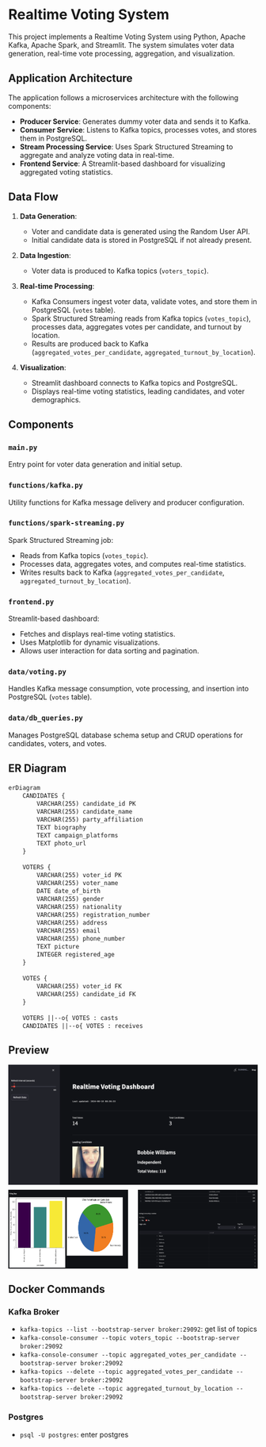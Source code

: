 # Realtime Voting System

This project implements a Realtime Voting System using Python, Apache Kafka, Apache Spark, and Streamlit. The system simulates voter data generation, real-time vote processing, aggregation, and visualization.

## Application Architecture

The application follows a microservices architecture with the following components:

- **Producer Service**: Generates dummy voter data and sends it to Kafka.
- **Consumer Service**: Listens to Kafka topics, processes votes, and stores them in PostgreSQL.
- **Stream Processing Service**: Uses Spark Structured Streaming to aggregate and analyze voting data in real-time.
- **Frontend Service**: A Streamlit-based dashboard for visualizing aggregated voting statistics.

## Data Flow

1. **Data Generation**:

   - Voter and candidate data is generated using the Random User API.
   - Initial candidate data is stored in PostgreSQL if not already present.

2. **Data Ingestion**:

   - Voter data is produced to Kafka topics (`voters_topic`).

3. **Real-time Processing**:

   - Kafka Consumers ingest voter data, validate votes, and store them in PostgreSQL (`votes` table).
   - Spark Structured Streaming reads from Kafka topics (`votes_topic`), processes data, aggregates votes per candidate, and turnout by location.
   - Results are produced back to Kafka (`aggregated_votes_per_candidate`, `aggregated_turnout_by_location`).

4. **Visualization**:

   - Streamlit dashboard connects to Kafka topics and PostgreSQL.
   - Displays real-time voting statistics, leading candidates, and voter demographics.

## Components

### `main.py`

Entry point for voter data generation and initial setup.

### `functions/kafka.py`

Utility functions for Kafka message delivery and producer configuration.

### `functions/spark-streaming.py`

Spark Structured Streaming job:

- Reads from Kafka topics (`votes_topic`).
- Processes data, aggregates votes, and computes real-time statistics.
- Writes results back to Kafka (`aggregated_votes_per_candidate`, `aggregated_turnout_by_location`).

### `frontend.py`

Streamlit-based dashboard:

- Fetches and displays real-time voting statistics.
- Uses Matplotlib for dynamic visualizations.
- Allows user interaction for data sorting and pagination.

### `data/voting.py`

Handles Kafka message consumption, vote processing, and insertion into PostgreSQL (`votes` table).

### `data/db_queries.py`

Manages PostgreSQL database schema setup and CRUD operations for candidates, voters, and votes.

## ER Diagram

```mermaid
erDiagram
    CANDIDATES {
        VARCHAR(255) candidate_id PK
        VARCHAR(255) candidate_name
        VARCHAR(255) party_affiliation
        TEXT biography
        TEXT campaign_platforms
        TEXT photo_url
    }

    VOTERS {
        VARCHAR(255) voter_id PK
        VARCHAR(255) voter_name
        DATE date_of_birth
        VARCHAR(255) gender
        VARCHAR(255) nationality
        VARCHAR(255) registration_number
        VARCHAR(255) address
        VARCHAR(255) email
        VARCHAR(255) phone_number
        TEXT picture
        INTEGER registered_age
    }

    VOTES {
        VARCHAR(255) voter_id FK
        VARCHAR(255) candidate_id FK
    }

    VOTERS ||--o{ VOTES : casts
    CANDIDATES ||--o{ VOTES : receives
```

## Preview

<div style="display: flex; flex-wrap: wrap; justify-content: center;">
    <img src="https://github.com/sionkim00/realtime-voting-system/blob/main/images/main.png" alt="Main" style="width: 100%; margin-bottom: 10px;">
    <div style="display: flex; justify-content: space-between; width: 100%;">
        <img src="https://github.com/sionkim00/realtime-voting-system/blob/main/images/chart.png" alt="Chart" style="width: 48%; margin-right: 1%;">
        <img src="https://github.com/sionkim00/realtime-voting-system/blob/main/images/table.png" alt="Table" style="width: 48%;">
    </div>
</div>

## Docker Commands

### Kafka Broker

- `kafka-topics --list --bootstrap-server broker:29092`: get list of topics
- `kafka-console-consumer --topic voters_topic --bootstrap-server broker:29092`
- `kafka-console-consumer --topic aggregated_votes_per_candidate --bootstrap-server broker:29092`
- `kafka-topics --delete --topic aggregated_votes_per_candidate --bootstrap-server broker:29092`
- `kafka-topics --delete --topic aggregated_turnout_by_location --bootstrap-server broker:29092`

### Postgres

- `psql -U postgres`: enter postgres
